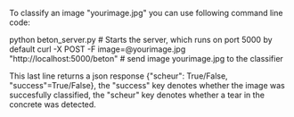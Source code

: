 To classify an image "yourimage.jpg" you can use following command line code:

python beton_server.py # Starts the server, which runs on port 5000 by default
curl -X POST -F image=@yourimage.jpg "http://localhost:5000/beton" # send image yourimage.jpg to the classifier

This last line returns a json response {"scheur": True/False, "success"=True/False},
the "success" key denotes whether the image was succesfully classified, the "scheur" key denotes whether a tear in the concrete was detected.
